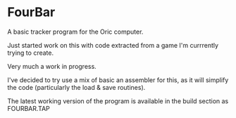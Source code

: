 # FourBar
A basic tracker program for the Oric computer.


Just started work on this with code extracted from a game I'm currrently trying to create.

Very much a work in progress.

I've decided to try use a mix of basic an assembler for this, as it will simplify the code (particularly the load & save routines).

The latest working version of the program is available in the build section as FOURBAR.TAP



